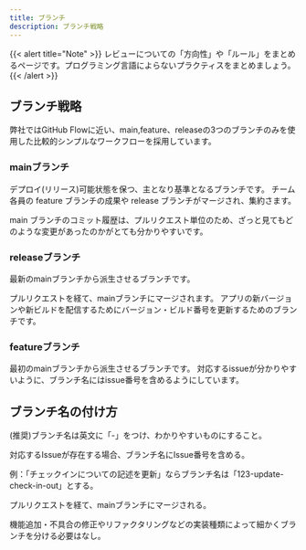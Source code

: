```yaml
---
title: ブランチ
description: ブランチ戦略
---
```


{{< alert title="Note" >}}
レビューについての「方向性」や「ルール」をまとめるページです。プログラミング言語によらないプラクティスをまとめましょう。
{{< /alert >}}

## ブランチ戦略

弊社ではGitHub Flowに近い、main,feature、releaseの3つのブランチのみを使用した比較的シンプルなワークフローを採用しています。

### mainブランチ

デプロイ(リリース)可能状態を保つ、主となり基準となるブランチです。
チーム各員の feature ブランチの成果や release ブランチがマージされ、集約さます。

main ブランチのコミット履歴は、プルリクエスト単位のため、ざっと見てもどのような変更があったのかがとても分かりやすいです。

### releaseブランチ

最新のmainブランチから派生させるブランチです。

プルリクエストを経て、mainブランチにマージされます。
アプリの新バージョンや新ビルドを配信するためにバージョン・ビルド番号を更新するためのブランチです。

### featureブランチ

最初のmainブランチから派生させるブランチです。
対応するissueが分かりやすいように、ブランチ名にはissue番号を含めるようにしています。

## ブランチ名の付け方

(推奨)ブランチ名は英文に「-」をつけ、わかりやすいものにすること。

対応するIssueが存在する場合、ブランチ名にIssue番号を含める。

例：「チェックインについての記述を更新」ならブランチ名は「123-update-check-in-out」とする。

プルリクエストを経て、mainブランチにマージされる。

機能追加・不具合の修正やリファクタリングなどの実装種類によって細かくブランチを分ける必要はなし。
